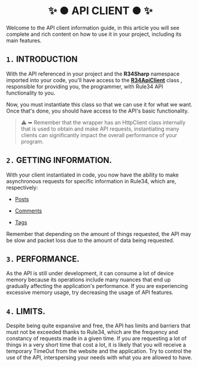 ﻿<br/>
<h1 align="center"> ✨ ● API CLIENT ● ✨ </h1>

Welcome to the API client information guide, in this article you will see complete and rich content on how to use it in your project, including its main features.

## `1.` INTRODUCTION
With the API referenced in your project and the **R34Sharp** namespace imported into your code, you'll have access to the **[R34ApiClient]("")** class , responsible for providing you, the programmer, with Rule34 API functionality to you.

Now, you must instantiate this class so that we can use it for what we want. Once that's done, you should have access to the API's basic functionality.

> ⚠ ➥ Remember that the wrapper has an HttpClient class internally that is used to obtain and make API requests, instantiating many clients can significantly impact the overall performance of your program.

## `2.` GETTING INFORMATION.

With your client instantiated in code, you now have the ability to make asynchronous requests for specific information in Rule34, which are, respectively:

- [Posts]("")

- [Comments]("")

- [Tags]("")

Remember that depending on the amount of things requested, the API may be slow and packet loss due to the amount of data being requested.


## `3.` PERFORMANCE.
As the API is still under development, it can consume a lot of device memory because its operations include many nuances that end up gradually affecting the application's performance. If you are experiencing excessive memory usage, try decreasing the usage of API features.

## `4.` LIMITS.

Despite being quite expansive and free, the API has limits and barriers that must not be exceeded thanks to Rule34, which are the frequency and constancy of requests made in a given time. If you are requesting a lot of things in a very short time that cost a lot, it is likely that you will receive a temporary TimeOut from the website and the application. Try to control the use of the API, interspersing your needs with what you are allowed to have.